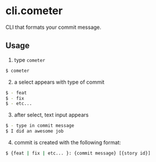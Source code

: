# cli.cometer

CLI that formats your commit message.

## Usage

1. type `cometer`
```bash
$ cometer
```

2. a select appears with type of commit
```bash
$ - feat
$ - fix
$ - etc...
```

3. after select, text input appears
```bash
$ - type in commit message
$ I did an awesome job
```

4. commit is created with the following format:
```bash
$ {feat | fix | etc... }: {commit message} [{story id}]
